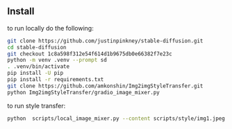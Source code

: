 ## Install

to run locally do the following:
```bash
git clone https://github.com/justinpinkney/stable-diffusion.git
cd stable-diffusion
git checkout 1c8a598f312e54f614d1b9675db0e66382f7e23c
python -m venv .venv --prompt sd
. .venv/bin/activate
pip install -U pip
pip install -r requirements.txt
git clone https://github.com/amkonshin/Img2imgStyleTransfer.git
python Img2imgStyleTransfer/gradio_image_mixer.py
```
to run style transfer:
```bash
python  scripts/local_image_mixer.py --content scripts/style/img1.jpeg --style scripts/style/img2.jpeg --steps 35
```
